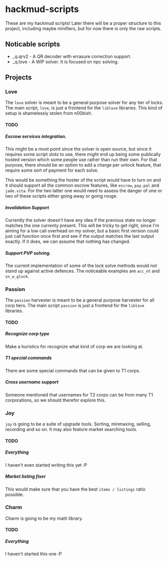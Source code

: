 # hackmud-scripts

These are my hackmud scripts! Later there will be a proper structure to this
project, including maybe minifiers, but for now there is only the raw scripts.

## Noticable scripts

- _q.qrv2 - A QR decoder with errasure correction support.
- _q.love - A WIP solver. It is focused on npc solving.

## Projects

### Love

The `love` solver is meant to be a general purpose solver for any tier of locks.
The main script, `love`, is just a frontend for the `liblove` libraries. This
kind of setup is shamelessly stolen from n00bish.

#### TODO

##### Escrow services integration.
This might be a moot point since the solver is open source, but since it requires
some script slots to use, there might end up being some publically hosted version
which some people use rather than run their own. For that purpose, there should
be an option to add a charge per unlock feature, that require some sort of payment
for each solve.

This would be something the hoster of the script would have to turn on and it should
support all the common escrow features, like `escrow`, `pay.pal` and `jade.vita`.
For the two latter one would need to assess the danger of one or two of these scripts
either going away or going rouge.

##### Invalidation Support
Currently the solver doesn't have any idea if the previous state no longer matches
the one currenty present. This will be tricky to get right, since I'm aiming for
a low call overhead on my solver, but a basic first version could just call function
once first and see if the output matches the last output exactly. If it does, we can
assume that nothing has changed.

##### Support PVP solving.
The current implementation of some of the lock solve methods would not stand up
against active defences. The noticeable examples are `acc_nt` and `sn_w_glock`.


### Passion

The `passion` harvester is meant to be a general purpose harvester for all
corp tiers. The main script `passion` is just a frontend for the `liblove`
libraries.

#### TODO

##### Recognize corp type
Make a huristics for recognize what kind of corp we are looking at.

##### T1 special commands
There are some special commands that can be given to T1 corps.

##### Cross username support
Someone mentioned that usernames for T2 corps can be from many T1 corporations,
so we should therefor explore this.


### Joy
`joy` is going to be a suite of upgrade tools. Sorting, minmaxing, selling, recording
and so on. It may also feature market searching tools.


#### TODO

##### Everything
I haven't even started writing this yet :P

##### Market listing fixer
This would make sure that you have the best `items / listings` ratio possible.

### Charm

Charm is going to be my math library.


#### TODO

##### Everything

I haven't started this one :P